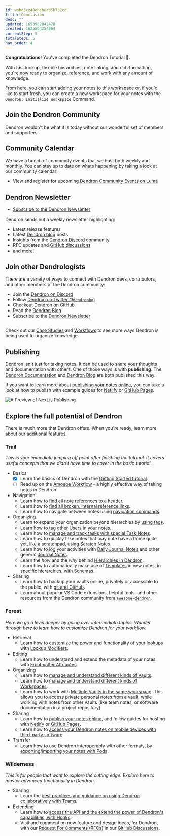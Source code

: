 ```yaml
---
id: wmbd5xz40ohjb8rd5b737cq
title: Conclusion
desc: ""
updated: 1653982042478
created: 1625564254964
currentStep: 5
totalSteps: 5
nav_order: 4
---
```


**Congratulations!** You've completed the Dendron Tutorial 🙌.

With fast lookup, flexible hierarchies, note linking, and rich formatting, you're now ready to organize, reference, and work with any amount of knowledge.

From here, you can start adding your notes to this workspace or, if you'd like to start fresh, you can create a new workspace for your notes with the `Dendron: Initialize Workspace` Command.

## Join the Dendron Community

Dendron wouldn't be what it is today without our wonderful set of members and supporters.

## Community Calendar

We have a bunch of community events that we host both weekly and monthly. You can stay up to date on whats happening by taking a look at our community calendar!

- View and register for upcoming [Dendron Community Events on Luma](https://link.dendron.so/luma)

## Dendron Newsletter

- [Subscribe to the Dendron Newsletter](https://link.dendron.so/newsletter)

Dendron sends out a weekly newsletter highlighting:

- Latest release features
- Latest [Dendron blog](https://blog.dendron.so) posts
- Insights from the [Dendron Discord](https://link.dendron.so/discord) community
- RFC updates and [GitHub discussions](https://link.dendron.so/6WvK)
- and more!

## Join other Dendrologists

There are a variety of ways to connect with Dendron devs, contributors, and other members of the Dendron community:

- Join the [Dendron on Discord](https://link.dendron.so/discord)
- Follow [Dendron on Twitter (`@dendronhq`)](https://link.dendron.so/twitter)
- Checkout [Dendron on GitHub](https://link.dendron.so/github)
- Read the [Dendron Blog](https://blog.dendron.so/)
- Subscribe to the [Dendron Newsletter](https://link.dendron.so/newsletter)

##

Check out our [Case Studies](https://wiki.dendron.so/notes/34ee4bcf-60e9-4031-a4c0-26113b5acb80) and [Workflows](https://wiki.dendron.so/notes/9313b845-d9bf-42c9-aad1-0da34794ce26) to see more ways Dendron is being used to organize knowledge.

## Publishing

Dendron isn't just for taking notes. It can be used to share your thoughts and documentation with others. One of those ways is with **publishing**. The [Dendron Documentation](https://wiki.dendron.so) and [Dendron Blog](https://blog.dendron.so) are both published this way.

If you want to learn more about [publishing your notes online](https://wiki.dendron.so/notes/e5st4LFLtIwwbQmC6JBaF), you can take a look at how to publish with example guides for [Netlify](https://wiki.dendron.so/notes/yetuum6o9wZi6eVJQBbQb) or [GitHub Pages](https://wiki.dendron.so/notes/yg3EL1x9fEe4NMqxUC3jP).

![A Preview of Next.js Publishing](https://org-dendron-public-assets.s3.amazonaws.com/images/dendron-nextjs-published.gif)

## Explore the full potential of Dendron

There is much more that Dendron offers. When you're ready, learn more about our additional features.

### Trail

_This is your immediate jumping off point after finishing the tutorial. It covers useful concepts that we didn't have time to cover in the basic tutorial._

- Basics
  - [x] Learn the basics of Dendron with the [Getting Started tutorial](https://wiki.dendron.so/notes/678c77d9-ef2c-4537-97b5-64556d6337f1).
  - [ ] Read up on the [Amoeba Workflow](https://wiki.dendron.so/notes/e780000d-c784-4945-8e42-35218a3ecf10) - a highly effective way of taking notes in Dendron
- Navigation
  - Learn how to [find all note references to a header](https://wiki.dendron.so/notes/cphUwSPk12j4lS0tKjBdC).
  - Learn how to [find all broken, internal reference links](https://wiki.dendron.so/notes/ZeC74FYVECsf9bpyngVMU).
  - Learn how to navigate between notes using [navigation commands](https://wiki.dendron.so/notes/cphUwSPk12j4lS0tKjBdC).
- Organizing
  - Learn to expand your organization beyond hierarchies by [using tags](https://wiki.dendron.so/notes/8bc9b3f1-8508-4d3a-a2de-be9f12ef1821).
  - Learn how to [tag other Users](https://wiki.dendron.so/notes/ESqOqSOEo54lqvGLlQXM6) in your notes.
  - Learn how to [manage and track tasks with special Task Notes](https://wiki.dendron.so/notes/SEASewZSteDK7ry1AshNG).
  - Learn how to quickly take notes that may note have a home quite yet, like a scratchpad, using [Scratch Notes](https://wiki.dendron.so/notes/5c213aa6-e4ba-49e8-85c5-1bdcb33ce202).
  - Learn how to log your activities with [Daily Journal Notes](https://wiki.dendron.so/notes/ogIUqY5VDCJP28G3cAJhd) and other generic [Journal Notes](https://wiki.dendron.so/notes/5c213aa6-e4ba-49e8-85c5-1bdcb33ce202).
  - Learn the _how_ and the _why_ behind [Hierarchies in Dendron](https://wiki.dendron.so/notes/f3a41725-c5e5-4851-a6ed-5f541054d409).
  - Learn how to automatically make use of [Templates](https://wiki.dendron.so/notes/861cbdf8-102e-4633-9933-1f3d74df53d2) in new notes, in specific hierarchies, with [Schemas](https://wiki.dendron.so/notes/c5e5adde-5459-409b-b34d-a0d75cbb1052).
- Sharing
  - Learn how to backup your vaults online, privately or accessible to the public, with [git and GitHub](https://wiki.dendron.so/notes/vsAxYld4zsbD2XjKoh7OP).
  - Learn about popular VS Code extensions, helpful tools, and other resources from the Dendron community from [`awesome-dendron`](https://github.com/dendronhq/awesome-dendron/).

### Forest

_Here we go a level deeper by going over intermediate topics. Wander through here to learn how to customize Dendron for your workflow._

- Retrieval
  - Learn how to customize the power and functionality of your lookups with [Lookup Modifiers](https://wiki.dendron.so/notes/ad270a7d-2aed-4273-8319-eb6536e38b29).
- Editing
  - Learn how to understand and extend the metadata of your notes with [Frontmatter Attributes](https://wiki.dendron.so/notes/ffec2853-c0e0-4165-a368-339db12c8e4b).
- Organizing
  - Learn how to [manage and understand different kinds of Vaults](https://wiki.dendron.so/notes/6682fca0-65ed-402c-8634-94cd51463cc4).
  - Learn how to [manage and understand different kinds of Workspaces](https://wiki.dendron.so/notes/c4cf5519-f7c2-4a23-b93b-1c9a02880f6b).
  - Learn how to work with [Multiple Vaults in the same workspace](https://wiki.dendron.so/notes/24b176f1-685d-44e1-a1b0-1704b1a92ca0). This allows you to access private personal notes from a vault, while working with notes from other vaults (like team notes, or software documentation in a project repository).
- Sharing
  - Learn how to [publish your notes online](https://wiki.dendron.so/notes/e5st4LFLtIwwbQmC6JBaF), and follow guides for hosting with [Netlify](https://wiki.dendron.so/notes/yetuum6o9wZi6eVJQBbQb) or [GitHub Pages](https://wiki.dendron.so/notes/yg3EL1x9fEe4NMqxUC3jP).
  - Learn how to [access your Dendron notes on mobile devices with third-party software](https://wiki.dendron.so/notes/401c5889-20ae-4b3a-8468-269def4b4865).
- Transfer
  - Learn how to use Dendron interoperably with other formats, by [exporting/importing your notes with Pods](https://wiki.dendron.so/notes/66727a39-d0a7-449b-a10d-f6c438185d7f).

### Wilderness

_This is for people that want to explore the cutting edge. Explore here to master advanced functionality in Dendron._

- Sharing
  - Learn the [best practices and guidance on using Dendron collaboratively with Teams](https://wiki.dendron.so/notes/98f6d928-3f61-49fb-9c9e-70c27d25f838).
- Extending
  - Learn how to [access the API and the extend the power of Dendron's capabilities, with Hooks](https://wiki.dendron.so/notes/12551d19-04c2-4d26-ac1e-d23ff3181a9c).
  - Visit and comment on new feature and design ideas, for Dendron, with our [Request For Comments (RFCs)](https://docs.dendron.so/notes/f143ca38-dcc6-4cd3-b84b-997aec1160ef/) in our [GitHub Discussions](https://github.com/dendronhq/dendron/discussions).
